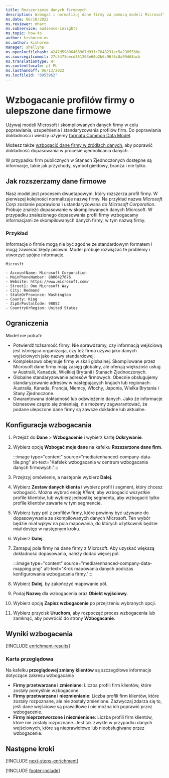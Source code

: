 ```yaml
---
title: Rozszerzanie danych firmowych
description: Wzbogać i normalizuj dane firmy za pomocą modeli Microsoft.
ms.date: 06/10/2022
ms.reviewer: mhart
ms.subservice: audience-insights
ms.topic: how-to
author: kishorem-ms
ms.author: kishorem
manager: shellyha
ms.openlocfilehash: 4247d59806468907d93fc7848231ec5a2985580e
ms.sourcegitcommit: 27c5473eecd851263e60b2b6c96f6c0a99d68acb
ms.translationtype: HT
ms.contentlocale: pl-PL
ms.lasthandoff: 06/13/2022
ms.locfileid: "8953962"
---
```

# <a name="enrichment-of-company-profiles-with-enhanced-company-data"></a>Wzbogacanie profilów firmy o ulepszone dane firmowe

Używaj modeli Microsoft i skompilowanych danych firmy w celu poprawiania, uzupełnienia i standaryzowania profilów firm. Do poprawiania dokładności i wiedzy użyjemy [formatu Common Data Model](/common-data-model/schema/core/applicationcommon/account).

Możesz także [wzbogacić dane firmy w źródłach danych](data-sources-enrichment.md), aby poprawić dokładność dopasowania w procesie ujednolicania danych.

W przypadku firm publicznych w Stanach Zjednoczonych dostępne są informacje, takie jak przychody, symbol giełdowy, branża i nie tylko.  

## <a name="how-we-enhance-company-data"></a>Jak rozszerzamy dane firmowe

Nasz model jest procesem dwuetapowym, który rozszerza profil firmy. W pierwszej kolejności normalizuje nazwę firmy. Na przykład nazwa *Microsoft Corp* zostanie poprawiona i ustandaryzowana do *Microsoft Corporation*. Próbuje znaleźć dopasowanie w skompilowanych danych Microsoft. W przypadku znalezionego dopasowania profil firmy wzbogacamy informacjami ze skompilowanych danych firmy, w tym nazwą firmy.

### <a name="example"></a>Przykład

Informacje o firmie mogą nie być zgodne ze standardowym formatem i mogą zawierać błędy pisowni. Model próbuje rozwiązać te problemy i utworzyć spójne informacje.

```Input
Microsft
```

```Output
- AccountName: Microsoft Corporation
- MainPhoneNumber: 8006427676
- Website: https://www.microsoft.com/
- Street1: One Microsoft Way
- City: Redmond
- StateOrProvince: Washington
- County: King
- ZipOrPostalCode: 98052
- CountryOrRegion: United States
```

## <a name="limitations"></a>Ograniczenia

Model nie potrafi:

- Potwierdź tożsamość firmy. Nie sprawdzamy, czy informacją wejściową jest istniejąca organizacja, czy też firma używa jako danych wyjściowych jako nazwy standardowej.
- Kompleksowo obejmuje firmy w skali globalnej. Skompilowane przez Microsoft dane firmy mają zasięg globalny, ale oferują większość usług w Australii, Kanadzie, Wielkiej Brytanii i Stanach Zjednoczonych.
- Globalne standaryzowanie adresów firmowych. Obecnie obsługujemy standaryzowanie adresów w następujących krajach lub regionach: Australia, Kanada, Francja, Niemcy, Włochy, Japonia, Wielka Brytania i Stany Zjednoczone.
- Gwarantowana dokładność lub odświeżenie danych. Jako że informacje biznesowe często się zmieniają, nie możemy zagwarantować, że podane ulepszone dane firmy są zawsze dokładne lub aktualne.

## <a name="configure-the-enrichment"></a>Konfiguracja wzbogacania

1. Przejdź do **Dane** > **Wzbogacenie** i wybierz kartę **Odkrywanie**.

1. Wybierz opcję **Wzbogać moje dane** na kafelku **Rozszerzone dane firm**.

   :::image type="content" source="media/enhanced-company-data-tile.png" alt-text="Kafelek wzbogacania w centrum wzbogacania danych firmowych.":::

1. Przejrzyj omówienie, a następnie wybierz **Dalej**.

1. Wybierz **Zestaw danych klienta** i wybierz profil i segment, który chcesz wzbogacić. Można wybrać encję *Klient*, aby wzbogacić wszystkie profile klientów, lub wybierz jednostkę segmentu, aby wzbogacić tylko profile klientów zawarte w tym segmencie.

1. Wybierz typy pól z profilów firmy, które powinny być używane do dopasowywania ze skompilowanych danych Microsoft. Ten wybór będzie miał wpływ na pola mapowania, do których użytkownik będzie miał dostęp w następnym kroku.

1. Wybierz **Dalej**.

1. Zamapuj pola firmy na dane firmy z Microsoft. Aby uzyskać większą dokładność dopasowania, należy dodać więcej pól.

    :::image type="content" source="media/enhanced-company-data-mapping.png" alt-text="Krok mapowania danych podczas konfigurowania wzbogacania firmy.":::

1. Wybierz **Dalej**, by zakończyć mapowanie pól.

1. Podaj **Nazwę** dla wzbogacenia oraz **Obiekt wyjściowy**.

1. Wybierz opcję **Zapisz wzbogacenie** po przejrzeniu wybranych opcji.

1. Wybierz przycisk **Uruchom**, aby rozpocząć proces wzbogacenia lub zamknąć, aby powrócić do strony **Wzbogacanie**.

## <a name="enrichment-results"></a>Wyniki wzbogacenia

[!INCLUDE [enrichment-results](includes/enrichment-results.md)]

### <a name="overview-card"></a>Karta przeglądowa

Na kafelku **przeglądowej zmiany klientów** są szczegółowe informacje dotyczące zakresu wzbogacania

- **Firmy przetwarzane i zmieniane**: Liczba profili firm klientów, które zostały pomyślnie wzbogacone.
- **Firmy przetwarzane i niezmienianie**: Liczba profili firm klientów, które zostały rozpoznane, ale nie zostały zmienione. Zazwyczaj zdarza się to, jeśli dane wejściowe są prawidłowe i nie można ich poprawić przez wzbogacenie.
- **Firmy nieprzetworzone i niezmienione**: Liczba profili firm klientów, które nie zostały rozpoznane. Jest tak zwykle w przypadku danych wejściowych, które są nieprawidłowe lub nieobsługiwane przez wzbogacenie.

## <a name="next-steps"></a>Następne kroki

[!INCLUDE [next-steps-enrichment](includes/next-steps-enrichment.md)]

[!INCLUDE [footer-include](includes/footer-banner.md)]
